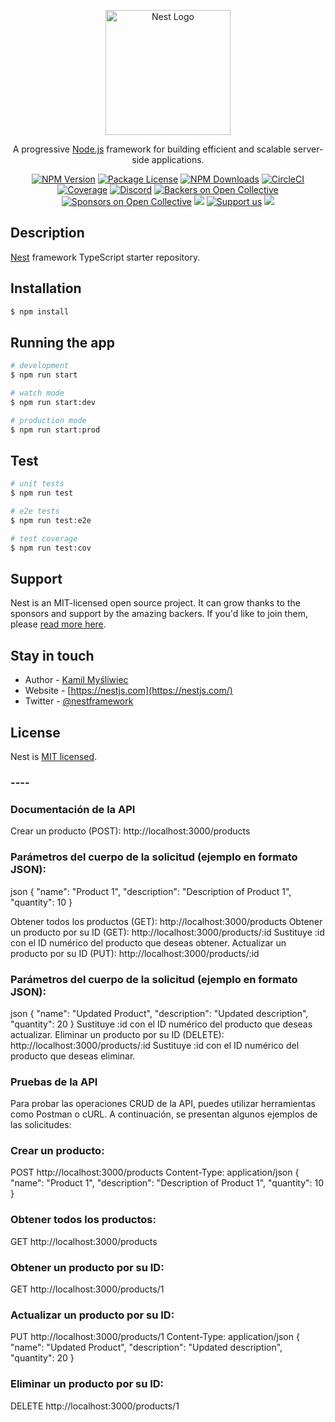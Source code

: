 <p align="center">
  <a href="http://nestjs.com/" target="blank"><img src="https://nestjs.com/img/logo-small.svg" width="200" alt="Nest Logo" /></a>
</p>

[circleci-image]: https://img.shields.io/circleci/build/github/nestjs/nest/master?token=abc123def456
[circleci-url]: https://circleci.com/gh/nestjs/nest

  <p align="center">A progressive <a href="http://nodejs.org" target="_blank">Node.js</a> framework for building efficient and scalable server-side applications.</p>
    <p align="center">
<a href="https://www.npmjs.com/~nestjscore" target="_blank"><img src="https://img.shields.io/npm/v/@nestjs/core.svg" alt="NPM Version" /></a>
<a href="https://www.npmjs.com/~nestjscore" target="_blank"><img src="https://img.shields.io/npm/l/@nestjs/core.svg" alt="Package License" /></a>
<a href="https://www.npmjs.com/~nestjscore" target="_blank"><img src="https://img.shields.io/npm/dm/@nestjs/common.svg" alt="NPM Downloads" /></a>
<a href="https://circleci.com/gh/nestjs/nest" target="_blank"><img src="https://img.shields.io/circleci/build/github/nestjs/nest/master" alt="CircleCI" /></a>
<a href="https://coveralls.io/github/nestjs/nest?branch=master" target="_blank"><img src="https://coveralls.io/repos/github/nestjs/nest/badge.svg?branch=master#9" alt="Coverage" /></a>
<a href="https://discord.gg/G7Qnnhy" target="_blank"><img src="https://img.shields.io/badge/discord-online-brightgreen.svg" alt="Discord"/></a>
<a href="https://opencollective.com/nest#backer" target="_blank"><img src="https://opencollective.com/nest/backers/badge.svg" alt="Backers on Open Collective" /></a>
<a href="https://opencollective.com/nest#sponsor" target="_blank"><img src="https://opencollective.com/nest/sponsors/badge.svg" alt="Sponsors on Open Collective" /></a>
  <a href="https://paypal.me/kamilmysliwiec" target="_blank"><img src="https://img.shields.io/badge/Donate-PayPal-ff3f59.svg"/></a>
    <a href="https://opencollective.com/nest#sponsor"  target="_blank"><img src="https://img.shields.io/badge/Support%20us-Open%20Collective-41B883.svg" alt="Support us"></a>
  <a href="https://twitter.com/nestframework" target="_blank"><img src="https://img.shields.io/twitter/follow/nestframework.svg?style=social&label=Follow"></a>
</p>
  <!--[![Backers on Open Collective](https://opencollective.com/nest/backers/badge.svg)](https://opencollective.com/nest#backer)
  [![Sponsors on Open Collective](https://opencollective.com/nest/sponsors/badge.svg)](https://opencollective.com/nest#sponsor)-->

## Description

[Nest](https://github.com/nestjs/nest) framework TypeScript starter repository.

## Installation

```bash
$ npm install
```

## Running the app

```bash
# development
$ npm run start

# watch mode
$ npm run start:dev

# production mode
$ npm run start:prod
```

## Test

```bash
# unit tests
$ npm run test

# e2e tests
$ npm run test:e2e

# test coverage
$ npm run test:cov
```

## Support

Nest is an MIT-licensed open source project. It can grow thanks to the sponsors and support by the amazing backers. If you'd like to join them, please [read more here](https://docs.nestjs.com/support).

## Stay in touch

- Author - [Kamil Myśliwiec](https://kamilmysliwiec.com)
- Website - [https://nestjs.com](https://nestjs.com/)
- Twitter - [@nestframework](https://twitter.com/nestframework)

## License

Nest is [MIT licensed](LICENSE).


### ----

### Documentación de la API

Crear un producto (POST): http://localhost:3000/products

### Parámetros del cuerpo de la solicitud (ejemplo en formato JSON):
json
{
  "name": "Product 1",
  "description": "Description of Product 1",
  "quantity": 10
}

Obtener todos los productos (GET): http://localhost:3000/products
Obtener un producto por su ID (GET): http://localhost:3000/products/:id
Sustituye :id con el ID numérico del producto que deseas obtener.
Actualizar un producto por su ID (PUT): http://localhost:3000/products/:id

### Parámetros del cuerpo de la solicitud (ejemplo en formato JSON):
json
{
  "name": "Updated Product",
  "description": "Updated description",
  "quantity": 20
}
Sustituye :id con el ID numérico del producto que deseas actualizar.
Eliminar un producto por su ID (DELETE): http://localhost:3000/products/:id
Sustituye :id con el ID numérico del producto que deseas eliminar.

### Pruebas de la API
Para probar las operaciones CRUD de la API, puedes utilizar herramientas como Postman o cURL. A continuación, se presentan algunos ejemplos de las solicitudes:

### Crear un producto:
POST http://localhost:3000/products
Content-Type: application/json
{
  "name": "Product 1",
  "description": "Description of Product 1",
  "quantity": 10
}

### Obtener todos los productos:
GET http://localhost:3000/products

### Obtener un producto por su ID:
GET http://localhost:3000/products/1

### Actualizar un producto por su ID:
PUT http://localhost:3000/products/1
Content-Type: application/json
{
  "name": "Updated Product",
  "description": "Updated description",
  "quantity": 20
}

### Eliminar un producto por su ID:
DELETE http://localhost:3000/products/1